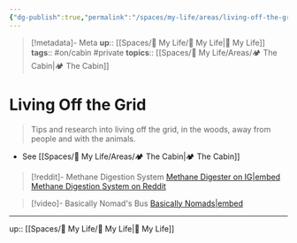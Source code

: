```yaml
---
{"dg-publish":true,"permalink":"/spaces/my-life/areas/living-off-the-grid/","title":"Living Off the Grid"}
---
```


> [!metadata]- Meta
> **up**:: [[Spaces/🤘 My Life/🤘 My Life\|🤘 My Life]]
> **tags**::  #on/cabin #private
> **topics**:: [[Spaces/🤘 My Life/Areas/🏕️ The Cabin\|🏕️ The Cabin]]


# Living Off the Grid

> Tips and research into living off the grid, in the woods, away from people and with the animals.

- See [[Spaces/🤘 My Life/Areas/🏕️ The Cabin\|🏕️ The Cabin]]

> [!reddit]- Methane Digestion System
> [Methane Digester on IG|embed](https://www.instagram.com/reel/Cp5kgeIMmKx/?igshid=YmMyMTA2M2Y=)
> [Methane Digestion System on Reddit ](https://www.reddit.com/r/nextfuckinglevel/comments/11uoinx/the_methane_digestion_system/?utm_source=share&utm_medium=ios_app&utm_name=iossmf)


> [!video]- Basically Nomad's Bus
> [Basically Nomads|embed](https://www.instagram.com/reel/Cqxxm3dA5Tr/?igshid=YmMyMTA2M2Y=)



---
up::  [[Spaces/🤘 My Life/🤘 My Life\|🤘 My Life]]

